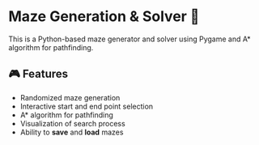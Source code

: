 # Maze Generation & Solver 🚀  

This is a Python-based maze generator and solver using Pygame and A* algorithm for pathfinding.  

## 🎮 Features  
- Randomized maze generation  
- Interactive start and end point selection  
- A* algorithm for pathfinding  
- Visualization of search process  
- Ability to **save** and **load** mazes  
